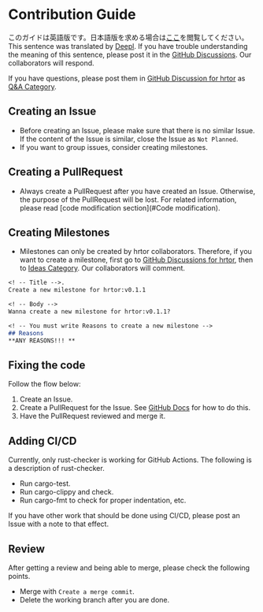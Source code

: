 # Contribution Guide

このガイドは英語版です。日本語版を求める場合は[ここ](./CONTRIBUTING_JP.md)を閲覧してください。
This sentence was translated by [Deepl](https://www.deepl.com/translator). If you have trouble understanding the meaning of this sentence, please post it in the [GitHub Discussions](https://github.com/haruki7049/hrtor/discussions). Our collaborators will respond.

If you have questions, please post them in [GitHub Discussion for hrtor](https://github.com/haruki7049/hrtor/discussions) as [Q&A Category](https://github.com/haruki7049/hrtor/discussions/categories/q-a).

## Creating an Issue

- Before creating an Issue, please make sure that there is no similar Issue. If the content of the Issue is similar, close the Issue as `Not Planned`.
- If you want to group issues, consider creating milestones.

## Creating a PullRequest

- Always create a PullRequest after you have created an Issue. Otherwise, the purpose of the PullRequest will be lost. For related information, please read [code modification section](#Code modification).

## Creating Milestones

- Milestones can only be created by hrtor collaborators. Therefore, if you want to create a milestone, first go to [GitHub Discussions for hrtor](https://github.com/haruki7049/hrtor/discussions), then to [Ideas Category](https://github.com/haruki7049/hrtor/discussions/categories/ideas). Our collaborators will comment.

```md
<! -- Title -->.
Create a new milestone for hrtor:v0.1.1

<! -- Body -->
Wanna create a new milestone for hrtor:v0.1.1?

<! -- You must write Reasons to create a new milestone -->
## Reasons
**ANY REASONS!!! **
```

## Fixing the code

Follow the flow below:

1. Create an Issue.
2. Create a PullRequest for the Issue. See [GitHub Docs](https://docs.github.com/en/issues/tracking-your-work-with-issues/linking-a-pull-request-to-an-issue) for how to do this.
3. Have the PullRequest reviewed and merge it.

## Adding CI/CD

Currently, only rust-checker is working for GitHub Actions. The following is a description of rust-checker.

- Run cargo-test.
- Run cargo-clippy and check.
- Run cargo-fmt to check for proper indentation, etc.

If you have other work that should be done using CI/CD, please post an Issue with a note to that effect.

## Review

After getting a review and being able to merge, please check the following points.

- Merge with `Create a merge commit`.
- Delete the working branch after you are done.
